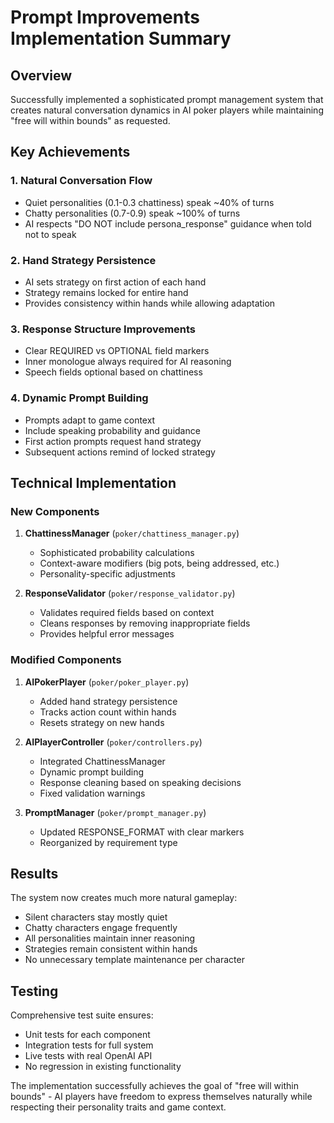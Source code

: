 # Prompt Improvements Implementation Summary

## Overview
Successfully implemented a sophisticated prompt management system that creates natural conversation dynamics in AI poker players while maintaining "free will within bounds" as requested.

## Key Achievements

### 1. Natural Conversation Flow
- Quiet personalities (0.1-0.3 chattiness) speak ~40% of turns
- Chatty personalities (0.7-0.9) speak ~100% of turns
- AI respects "DO NOT include persona_response" guidance when told not to speak

### 2. Hand Strategy Persistence
- AI sets strategy on first action of each hand
- Strategy remains locked for entire hand
- Provides consistency within hands while allowing adaptation

### 3. Response Structure Improvements
- Clear REQUIRED vs OPTIONAL field markers
- Inner monologue always required for AI reasoning
- Speech fields optional based on chattiness

### 4. Dynamic Prompt Building
- Prompts adapt to game context
- Include speaking probability and guidance
- First action prompts request hand strategy
- Subsequent actions remind of locked strategy

## Technical Implementation

### New Components
1. **ChattinessManager** (`poker/chattiness_manager.py`)
   - Sophisticated probability calculations
   - Context-aware modifiers (big pots, being addressed, etc.)
   - Personality-specific adjustments

2. **ResponseValidator** (`poker/response_validator.py`)
   - Validates required fields based on context
   - Cleans responses by removing inappropriate fields
   - Provides helpful error messages

### Modified Components
1. **AIPokerPlayer** (`poker/poker_player.py`)
   - Added hand strategy persistence
   - Tracks action count within hands
   - Resets strategy on new hands

2. **AIPlayerController** (`poker/controllers.py`)
   - Integrated ChattinessManager
   - Dynamic prompt building
   - Response cleaning based on speaking decisions
   - Fixed validation warnings

3. **PromptManager** (`poker/prompt_manager.py`)
   - Updated RESPONSE_FORMAT with clear markers
   - Reorganized by requirement type

## Results
The system now creates much more natural gameplay:
- Silent characters stay mostly quiet
- Chatty characters engage frequently
- All personalities maintain inner reasoning
- Strategies remain consistent within hands
- No unnecessary template maintenance per character

## Testing
Comprehensive test suite ensures:
- Unit tests for each component
- Integration tests for full system
- Live tests with real OpenAI API
- No regression in existing functionality

The implementation successfully achieves the goal of "free will within bounds" - AI players have freedom to express themselves naturally while respecting their personality traits and game context.